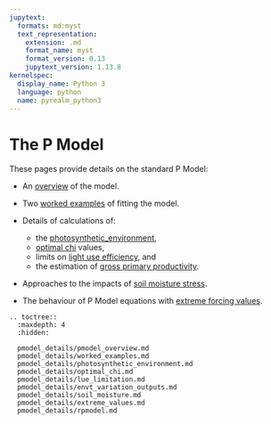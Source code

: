 ```yaml
---
jupytext:
  formats: md:myst
  text_representation:
    extension: .md
    format_name: myst
    format_version: 0.13
    jupytext_version: 1.13.8
kernelspec:
  display_name: Python 3
  language: python
  name: pyrealm_python3
---
```


# The P Model

These pages provide details on the standard P Model:

* An [overview](pmodel_details/pmodel_overview) of the model.
* Two [worked examples](pmodel_details/worked_examples) of fitting the model.
* Details of calculations of:
  * the [photosynthetic_environment](pmodel_details/photosynthetic_environment),
  * [optimal chi](pmodel_details/optimal_chi) values,
  * limits on [light use efficiency](pmodel_details/lue_limitation), and
  * the estimation of [gross primary productivity](pmodel_details/envt_variation_outputs#estimating-productivity).

* Approaches to the impacts of [soil moisture stress](pmodel_details/soil_moisture).
* The behaviour of P Model equations with [extreme forcing
  values](pmodel_details/extreme_values.md).

```{eval-rst}
.. toctree::
  :maxdepth: 4
  :hidden:

  pmodel_details/pmodel_overview.md
  pmodel_details/worked_examples.md
  pmodel_details/photosynthetic_environment.md
  pmodel_details/optimal_chi.md
  pmodel_details/lue_limitation.md
  pmodel_details/envt_variation_outputs.md
  pmodel_details/soil_moisture.md
  pmodel_details/extreme_values.md
  pmodel_details/rpmodel.md
```
